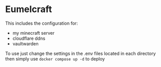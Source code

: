 # Eumelcraft
This includes the configuration for:
- my minecraft server
- cloudflare ddns
- vaultwarden

To use just change the settings in the .env files located in each directory then simply use ``docker compose up -d`` to deploy
